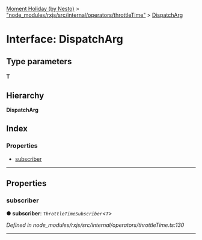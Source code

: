 [Moment Holiday (by Nesto)](../README.md) > ["node_modules/rxjs/src/internal/operators/throttleTime"](../modules/_node_modules_rxjs_src_internal_operators_throttletime_.md) > [DispatchArg](../interfaces/_node_modules_rxjs_src_internal_operators_throttletime_.dispatcharg.md)

# Interface: DispatchArg

## Type parameters
#### T 
## Hierarchy

**DispatchArg**

## Index

### Properties

* [subscriber](_node_modules_rxjs_src_internal_operators_throttletime_.dispatcharg.md#subscriber)

---

## Properties

<a id="subscriber"></a>

###  subscriber

**● subscriber**: *`ThrottleTimeSubscriber`<`T`>*

*Defined in node_modules/rxjs/src/internal/operators/throttleTime.ts:130*

___


